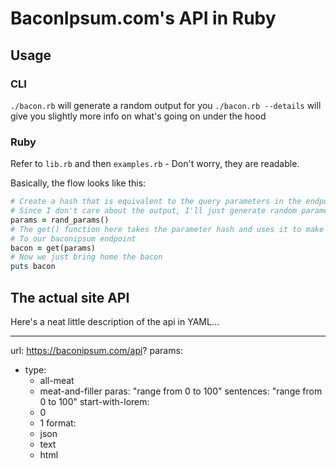 # BaconIpsum.com's API in Ruby

## Usage

### CLI

`./bacon.rb` will generate a random output for you
`./bacon.rb --details` will give you slightly more info on what's going on under the hood

### Ruby

Refer to `lib.rb` and then `examples.rb` - Don't worry, they are readable.

Basically, the flow looks like this:
```ruby
# Create a hash that is equivalent to the query parameters in the endpoint url
# Since I don't care about the output, I'll just generate random parameters
params = rand_params()
# The get() function here takes the parameter hash and uses it to make a valid GET request
# To our baconipsum endpoint
bacon = get(params)
# Now we just bring home the bacon
puts bacon
```

## The actual site API

Here's a neat little description of the api in YAML...

---
url: https://baconipsum.com/api?
params:
- type:
  - all-meat
  - meat-and-filler
  paras: "range from 0 to 100"
  sentences: "range from 0 to 100"
  start-with-lorem:
  - 0
  - 1
  format:
  - json
  - text
  - html
